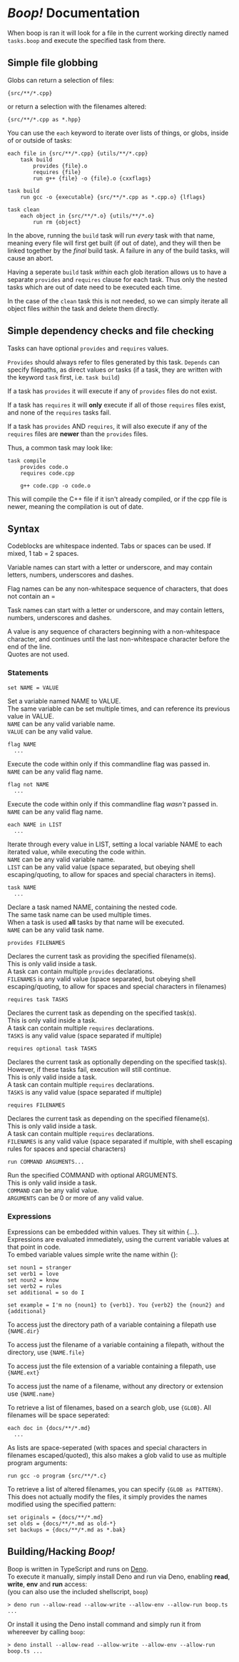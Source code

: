 # *Boop!* Documentation

When boop is ran it will look for a file in the current working directly named `tasks.boop` and execute the specified task from there.

## Simple file globbing
Globs can return a selection of files:
```
{src/**/*.cpp}
```
or return a selection with the filenames altered:
```
{src/**/*.cpp as *.hpp}
```

You can use the `each` keyword to iterate over lists of things, or globs, inside of or outside of tasks:
```
each file in {src/**/*.cpp} {utils/**/*.cpp}
	task build
		provides {file}.o
		requires {file}
		run g++ {file} -o {file}.o {cxxflags}

task build
	run gcc -o {executable} {src/**/*.cpp as *.cpp.o} {lflags}

task clean
	each object in {src/**/*.o} {utils/**/*.o}
		run rm {object}
```
In the above, running the `build` task will run *every* task with that name, meaning every file will first get built (if out of date), and they will then be linked together by the *final* build task. A failure in any of the build tasks, will cause an abort.

Having a seperate `build` task *within* each glob iteration allows us to have a separate `provides` and `requires` clause for each task. Thus only the nested tasks which are out of date need to be executed each time.

In the case of the `clean` task this is not needed, so we can simply iterate all object files *within* the task and delete them directly.

## Simple dependency checks and file checking
Tasks can have optional `provides` and `requires` values.

`Provides` should always refer to files generated by this task. `Depends` can specify filepaths, as direct values *or* tasks (if a task, they are written with the keyword `task` first, i.e. `task build`)

If a task has `provides` it will execute if any of `provides` files do not exist.

If a task has `requires` it will **only** execute if all of those `requires` files exist, and none of the `requires` tasks fail.

If a task has `provides` AND `requires`, it will also execute if any of the `requires` files are **newer** than the `provides` files.

Thus, a common task may look like:
```
task compile
	provides code.o
	requires code.cpp

	g++ code.cpp -o code.o
```
This will compile the C++ file if it isn't already compiled, or if the cpp file is newer, meaning the compilation is out of date.

## Syntax

Codeblocks are whitespace indented. Tabs or spaces can be used. If mixed, 1 tab = 2 spaces.

Variable names can start with a letter or underscore, and may contain letters, numbers, underscores and dashes.  

Flag names can be any non-whitespace sequence of characters, that does not contain an =

Task names can start with a letter or underscore, and may contain letters, numbers, underscores and dashes.  

A value is any sequence of characters beginning with a non-whitespace character, and continues until the last non-whitespace character before the end of the line.  
Quotes are not used.  


### Statements
```
set NAME = VALUE
```
Set a variable named NAME to VALUE.  
The same variable can be set multiple times, and can reference its previous value in VALUE.  
`NAME` can be any valid variable name.  
`VALUE` can be any valid value.

```
flag NAME
  ...
```
Execute the code within only if this commandline flag was passed in.  
`NAME` can be any valid flag name.

```
flag not NAME
  ...
```
Execute the code within only if this commandline flag *wasn't* passed in.  
`NAME` can be any valid flag name.

```
each NAME in LIST
  ...
```
Iterate through every value in LIST, setting a local variable NAME to each iterated value, while executing the code within.  
`NAME` can be any valid variable name.  
`LIST` can be any valid value (space separated, but obeying shell escaping/quoting, to allow for spaces and special characters in items).

```
task NAME
  ...
```
Declare a task named NAME, containing the nested code.  
The same task name can be used multiple times.  
When a task is used **all** tasks by that name will be executed.  
`NAME` can be any valid task name.

```
provides FILENAMES
```
Declares the current task as providing the specified filename(s).  
This is only valid inside a task.  
A task can contain multiple `provides` declarations.  
`FILENAMES` is any valid value (space separated, but obeying shell escaping/quoting, to allow for spaces and special characters in filenames)

```
requires task TASKS
```
Declares the current task as depending on the specified task(s).  
This is only valid inside a task.  
A task can contain multiple `requires` declarations.  
`TASKS` is any valid value (space separated if multiple)

```
requires optional task TASKS
```
Declares the current task as optionally depending on the specified task(s).  
However, if these tasks fail, execution will still continue.  
This is only valid inside a task.  
A task can contain multiple `requires` declarations.  
`TASKS` is any valid value (space separated if multiple)

```
requires FILENAMES
```
Declares the current task as depending on the specified filename(s).  
This is only valid inside a task.  
A task can contain multiple `requires` declarations.  
`FILENAMES` is any valid value (space separated if multiple, with shell escaping rules for spaces and special characters)

```
run COMMAND ARGUMENTS...
```
Run the specified COMMAND with optional ARGUMENTS.  
This is only valid inside a task.  
`COMMAND` can be any valid value.  
`ARGUMENTS` can be 0 or more of any valid value.

### Expressions
Expressions can be embedded within values. They sit within {...}.  
Expressions are evaluated immediately, using the current variable values at that point in code.  
To embed variable values simple write the name within {}:
```
set noun1 = stranger
set verb1 = love
set noun2 = know
set verb2 = rules
set additional = so do I

set example = I'm no {noun1} to {verb1}. You {verb2} the {noun2} and {additional}
```
To access just the directory path of a variable containing a filepath use `{NAME.dir}`

To access just the filename of a variable containing a filepath, without the directory, use `{NAME.file}`

To access just the file extension of a variable containing a filepath, use `{NAME.ext}`

To access just the name of a filename, without any directory or extension use `{NAME.name}`

To retrieve a list of filenames, based on a search glob, use `{GLOB}`. All filenames will be space seperated:
```
each doc in {docs/**/*.md}
  ...
```
As lists are space-seperated (with spaces and special characters in filenames escaped/quoted), this also makes a glob valid to use as multiple program arguments:
```
run gcc -o program {src/**/*.c}
```

To retrieve a list of altered filenames, you can specify `{GLOB as PATTERN}`. This does not actually modify the files, it simply provides the names modified using the specified pattern:
```
set originals = {docs/**/*.md}
set olds = {docs/**/*.md as old-*}
set backups = {docs/**/*.md as *.bak}
```

## Building/Hacking *Boop!*
Boop is written in TypeScript and runs on [Deno](https://deno.land/).  
To execute it manually, simply install Deno and run via Deno, enabling **read**, **write**, **env** and **run** access:  
(you can also use the included shellscript, `boop`)

```
> deno run --allow-read --allow-write --allow-env --allow-run boop.ts ...
```

Or install it  using the Deno install command and simply run it from whereever by calling `boop`:

```
> deno install --allow-read --allow-write --allow-env --allow-run boop.ts ...
```
